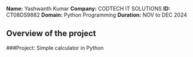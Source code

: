**Name:** Yashwanth Kumar
**Company:** CODTECH IT SOLUTIONS
**ID:** CT08DS9882
**Domain:** Python Programming
**Duration:** NOV to DEC 2024

## Overview of the project
###Project: Simple calculator in Python
